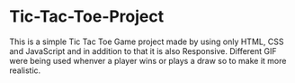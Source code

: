 # Tic-Tac-Toe-Project
This is a simple Tic Tac Toe Game project made by using only HTML, CSS and JavaScript and in addition to that it is also Responsive.
Different GIF were being used whenver a player wins or plays a draw so to make it more realistic.
